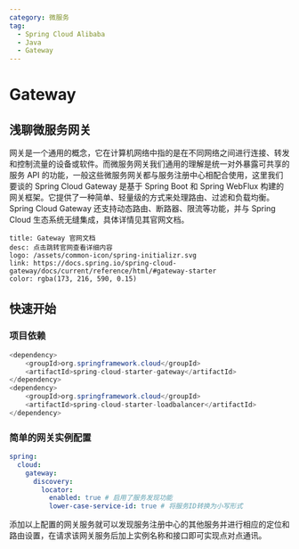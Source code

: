 ```yaml
---
category: 微服务
tag: 
  - Spring Cloud Alibaba
  - Java
  - Gateway
---
```


# Gateway
## 浅聊微服务网关
网关是一个通用的概念，它在计算机网络中指的是在不同网络之间进行连接、转发和控制流量的设备或软件。而微服务网关我们通用的理解是统一对外暴露可共享的服务 API 的功能，一般这些微服务网关都与服务注册中心相配合使用，这里我们要谈的 Spring Cloud Gateway 是基于 Spring Boot 和 Spring WebFlux 构建的网关框架。它提供了一种简单、轻量级的方式来处理路由、过滤和负载均衡。Spring Cloud Gateway 还支持动态路由、断路器、限流等功能，并与 Spring Cloud 生态系统无缝集成，具体详情见其官网文档。

```card
title: Gateway 官网文档
desc: 点击跳转官网查看详细内容
logo: /assets/common-icon/spring-initializr.svg
link: https://docs.spring.io/spring-cloud-gateway/docs/current/reference/html/#gateway-starter
color: rgba(173, 216, 590, 0.15)
```

## 快速开始
### 项目依赖

```java
<dependency>
    <groupId>org.springframework.cloud</groupId>
    <artifactId>spring-cloud-starter-gateway</artifactId>
</dependency>
<dependency>
    <groupId>org.springframework.cloud</groupId>
    <artifactId>spring-cloud-starter-loadbalancer</artifactId>
</dependency>
```

### 简单的网关实例配置
```yml
spring:
  cloud:
    gateway:
      discovery:
        locator:
          enabled: true # 启用了服务发现功能
          lower-case-service-id: true # 将服务ID转换为小写形式
```

添加以上配置的网关服务就可以发现服务注册中心的其他服务并进行相应的定位和路由设置，在请求该网关服务后加上实例名称和接口即可实现点对点通讯。